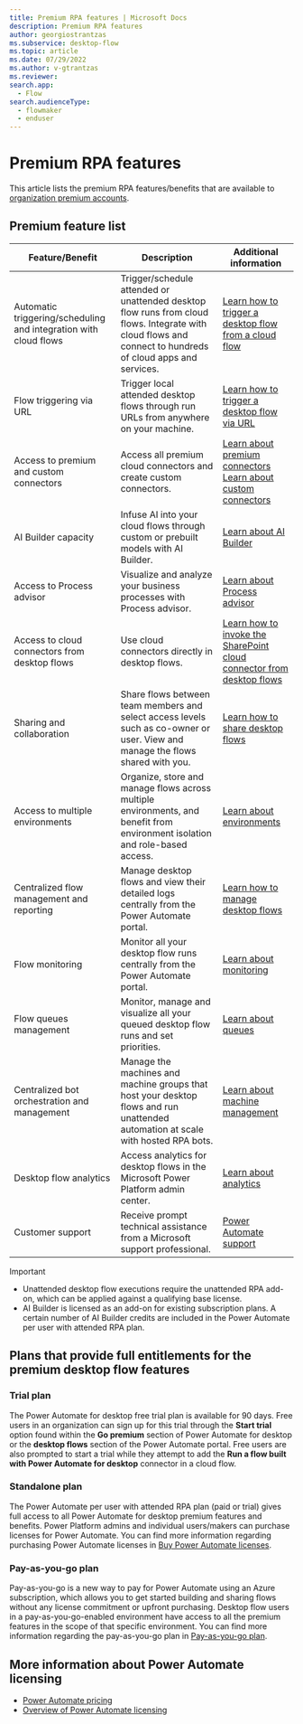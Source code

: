 ```yaml
---
title: Premium RPA features | Microsoft Docs
description: Premium RPA features
author: georgiostrantzas
ms.subservice: desktop-flow
ms.topic: article
ms.date: 07/29/2022
ms.author: v-gtrantzas
ms.reviewer:
search.app: 
  - Flow
search.audienceType: 
  - flowmaker
  - enduser
---
```


# Premium RPA features

This article lists the premium RPA features/benefits that are available to [organization premium accounts](getting-started-org.md). 

## Premium feature list 

|Feature/Benefit | Description|Additional information|
|----------------|------------|----------------------|
|Automatic triggering/scheduling and integration with cloud flows|Trigger/schedule attended or unattended desktop flow runs from cloud flows. Integrate with cloud flows and connect to hundreds of cloud apps and services.|[Learn how to trigger a desktop flow from a cloud flow](link-pad-flow-portal.md)|
|Flow triggering via URL|Trigger local attended desktop flows through run URLs from anywhere on your machine.|[Learn how to trigger a desktop flow via URL](run-pad-flow.md#run-desktop-flows-via-url)|
|Access to premium and custom connectors|Access all premium cloud connectors and create custom connectors.|[Learn about premium connectors](../../connectors/connector-reference/connector-reference-premium-connectors)<br>[Learn about custom connectors](../../connectors/custom-connectors)|
|AI Builder capacity|Infuse AI into your cloud flows through custom or prebuilt models with AI Builder.|[Learn about AI Builder](../../ai-builder.md)|
|Access to Process advisor|Visualize and analyze your business processes with Process advisor.|[Learn about Process advisor](../../power-automate/process-advisor-overview)|
|Access to cloud connectors from desktop flows|Use cloud connectors directly in desktop flows.|[Learn how to invoke the SharePoint cloud connector from desktop flows](actions-reference/sharepoint.md)|
|Sharing and collaboration|Share flows between team members and select access levels such as co-owner or user. View and manage the flows shared with you.|[Learn how to share desktop flows](manage.md#share-desktop-flows)|
|Access to multiple environments|Organize, store and manage flows across multiple environments, and benefit from environment isolation and role-based access.|[Learn about environments](../../power-platform/admin/environments-overview)|
|Centralized flow management and reporting|Manage desktop flows and view their detailed logs centrally from the Power Automate portal.|[Learn how to manage desktop flows](manage.md)|
|Flow monitoring|Monitor all your desktop flow runs centrally from the Power Automate portal.|[Learn about monitoring](monitor-desktop-flow-runs.md)|
|Flow queues management|Monitor, manage and visualize all your queued desktop flow runs and set priorities.|[Learn about queues](monitor-desktop-flow-queues.md)|
|Centralized bot orchestration and management|Manage the machines and machine groups that host your desktop flows and run unattended automation at scale with hosted RPA bots.|[Learn about machine management](manage-machines.md)|
|Desktop flow analytics|Access analytics for desktop flows in the Microsoft Power Platform admin center.|[Learn about analytics](../../power-platform/admin/analytics-ui-flow)|
|Customer support|Receive prompt technical assistance from a Microsoft support professional.|[Power Automate support](https://flow.microsoft.com/support/)|

> [!IMPORTANT]
> - Unattended desktop flow executions require the unattended RPA add-on, which can be applied against a qualifying base license.  
> - AI Builder is licensed as an add-on for existing subscription plans. A certain number of AI Builder credits are included in the Power Automate per user with attended RPA plan. 

## Plans that provide full entitlements for the premium desktop flow features 

### Trial plan 

The Power Automate for desktop free trial plan is available for 90 days. Free users in an organization can sign up for this trial through the **Start trial** option found within the **Go premium** section of Power Automate for desktop or the **desktop flows** section of the Power Automate portal. Free users are also prompted to start a trial while they attempt to add the **Run a flow built with Power Automate for desktop** connector in a cloud flow. 

### Standalone plan 

The Power Automate per user with attended RPA plan (paid or trial) gives full access to all Power Automate for desktop premium features and benefits. Power Platform admins and individual users/makers can purchase licenses for Power Automate. You can find more information regarding purchasing Power Automate licenses in [Buy Power Automate licenses](./../power-platform/admin/power-automate-licensing/buy-licenses).

### Pay-as-you-go plan 

Pay-as-you-go is a new way to pay for Power Automate using an Azure subscription, which allows you to get started building and sharing flows without any license commitment or upfront purchasing. Desktop flow users in a pay-as-you-go-enabled environment have access to all the premium features in the scope of that specific environment. You can find more information regarding the pay-as-you-go plan in [Pay-as-you-go plan](../../power-platform/admin/pay-as-you-go-overview.md).

## More information about Power Automate licensing 

- [Power Automate pricing](https://powerautomate.microsoft.com/pricing/)
- [Overview of Power Automate licensing](../../power-platform/admin/power-automate-licensing/overview)
